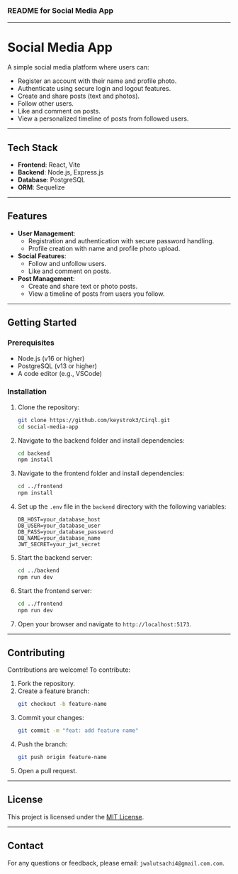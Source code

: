 ### README for Social Media App

---

# **Social Media App**

A simple social media platform where users can:
- Register an account with their name and profile photo.
- Authenticate using secure login and logout features.
- Create and share posts (text and photos).
- Follow other users.
- Like and comment on posts.
- View a personalized timeline of posts from followed users.

---

## **Tech Stack**
- **Frontend**: React, Vite
- **Backend**: Node.js, Express.js
- **Database**: PostgreSQL
- **ORM**: Sequelize

---

## **Features**
- **User Management**: 
  - Registration and authentication with secure password handling.
  - Profile creation with name and profile photo upload.
- **Social Features**:
  - Follow and unfollow users.
  - Like and comment on posts.
- **Post Management**:
  - Create and share text or photo posts.
  - View a timeline of posts from users you follow.
  
---

## **Getting Started**

### **Prerequisites**
- Node.js (v16 or higher)
- PostgreSQL (v13 or higher)
- A code editor (e.g., VSCode)

### **Installation**

1. Clone the repository:
   ```bash
   git clone https://github.com/keystrok3/Cirql.git
   cd social-media-app
   ```

2. Navigate to the backend folder and install dependencies:
   ```bash
   cd backend
   npm install
   ```

3. Navigate to the frontend folder and install dependencies:
   ```bash
   cd ../frontend
   npm install
   ```

4. Set up the `.env` file in the `backend` directory with the following variables:
   ```
   DB_HOST=your_database_host
   DB_USER=your_database_user
   DB_PASS=your_database_password
   DB_NAME=your_database_name
   JWT_SECRET=your_jwt_secret
   ```

5. Start the backend server:
   ```bash
   cd ../backend
   npm run dev
   ```

6. Start the frontend server:
   ```bash
   cd ../frontend
   npm run dev
   ```

7. Open your browser and navigate to `http://localhost:5173`.

---

## **Contributing**
Contributions are welcome! To contribute:
1. Fork the repository.
2. Create a feature branch:
   ```bash
   git checkout -b feature-name
   ```
3. Commit your changes:
   ```bash
   git commit -m "feat: add feature name"
   ```
4. Push the branch:
   ```bash
   git push origin feature-name
   ```
5. Open a pull request.

---

## **License**
This project is licensed under the [MIT License](LICENSE).

---

## **Contact**
For any questions or feedback, please email: `jwalutsachi4@gmail.com.com`.